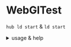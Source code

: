 # WebGlTest
`hub ld start` & `ld start`
<details>
<summary>usage & help</summary>

```bash
usage: start [-h] [-f] [-b]

optional arguments:
  -h, --help      show this help message and exit
  -f, --frontend
  -b, --backend
```

</details>
